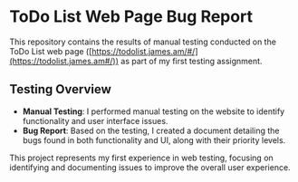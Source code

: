 # ToDo List Web Page Bug Report

This repository contains the results of manual testing conducted on the ToDo List web page ([https://todolist.james.am/#/](https://todolist.james.am#/)) as part of my first testing assignment.

## Testing Overview

- **Manual Testing**: I performed manual testing on the website to identify functionality and user interface issues.
- **Bug Report**: Based on the testing, I created a document detailing the bugs found in both functionality and UI, along with their priority levels.

This project represents my first experience in web testing, focusing on identifying and documenting issues to improve the overall user experience.

